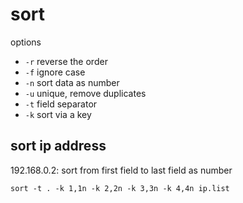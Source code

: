 # sort

options
- `-r` reverse the order
- `-f` ignore case
- `-n` sort data as number
- `-u` unique, remove duplicates
- `-t` field separator
- `-k` sort via a key

## sort ip address
192.168.0.2: sort from first field to last field as number
```
sort -t . -k 1,1n -k 2,2n -k 3,3n -k 4,4n ip.list
```
